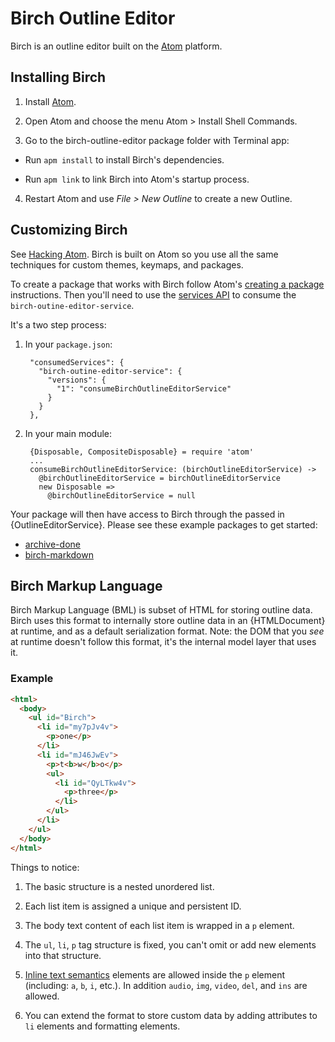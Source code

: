 # Birch Outline Editor

Birch is an outline editor built on the [Atom](http://atom.io) platform.

## Installing Birch

1. Install [Atom](https://atom.io/).

2. Open Atom and choose the menu Atom > Install Shell Commands.

3. Go to the birch-outline-editor package folder with Terminal app:

  - Run `apm install` to install Birch's dependencies.

  - Run `apm link` to link Birch into Atom's startup process.

4. Restart Atom and use _File > New Outline_ to create a new Outline.

## Customizing Birch

See [Hacking Atom](https://atom.io/docs/latest/hacking-atom-tools-of-the-trade). Birch is built on Atom so you use all the same techniques for custom themes, keymaps, and packages.

To create a package that works with Birch follow Atom's [creating a package](https://atom.io/docs/latest/hacking-atom-package-word-count) instructions. Then you'll need to use the [services API](https://atom.io/docs/latest/behind-atom-interacting-with-other-packages-via-services) to consume the `birch-outine-editor-service`.

It's a two step process:

1. In your `package.json`:

        "consumedServices": {
          "birch-outine-editor-service": {
            "versions": {
              "1": "consumeBirchOutlineEditorService"
            }
          }
        },

2. In your main module:

        {Disposable, CompositeDisposable} = require 'atom'
        ...
        consumeBirchOutlineEditorService: (birchOutlineEditorService) ->
          @birchOutlineEditorService = birchOutlineEditorService
          new Disposable =>
            @birchOutlineEditorService = null

Your package will then have access to Birch through the passed in {OutlineEditorService}. Please see these example packages to get started:

- [archive-done](https://github.com/FoldingText/archive-done)
- [birch-markdown](https://github.com/FoldingText/birch-markdown)

## Birch Markup Language

Birch Markup Language (BML) is subset of HTML for storing outline data. Birch uses this format to internally store outline data in an {HTMLDocument} at runtime, and as a default serialization format. Note: the DOM that you *see* at runtime doesn't follow this format, it's the internal model layer that uses it.

### Example

```html
<html>
  <body>
    <ul id="Birch">
      <li id="my7pJv4v">
        <p>one</p>
      </li>
      <li id="mJ46JwEv">
        <p>t<b>w</b>o</p>
        <ul>
          <li id="QyLTkw4v">
            <p>three</p>
          </li>
        </ul>
      </li>
    </ul>
  </body>
</html>
```

Things to notice:

1. The basic structure is a nested unordered list.

2. Each list item is assigned a unique and persistent ID.

3. The body text content of each list item is wrapped in a `p` element.

4. The `ul`, `li`, `p` tag structure is fixed, you can't omit or add new elements into that structure.



5. [Inline text semantics](https://developer.mozilla.org/en-US/docs/Web/HTML/Element#Inline_text_semantics) elements are allowed inside the `p` element (including: `a`, `b`, `i`, etc.). In addition `audio`, `img`, `video`, `del`, and `ins` are allowed.

6. You can extend the format to store custom data by adding attributes to `li` elements and formatting elements.